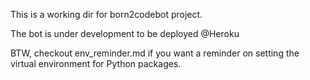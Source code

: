 This is a working dir for born2codebot project.

The bot is under development to be deployed @Heroku

BTW, checkout env_reminder.md if you want a reminder on setting the virtual environment for Python packages.
